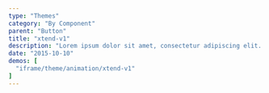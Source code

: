 ```yaml
---
type: "Themes"
category: "By Component"
parent: "Button"
title: "xtend-v1"
description: "Lorem ipsum dolor sit amet, consectetur adipiscing elit. Nunc tempus laoreet leo sit amet iaculis."
date: "2015-10-10"
demos: [
  "iframe/theme/animation/xtend-v1"
]
---
```

